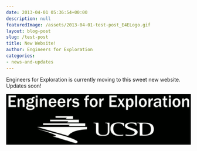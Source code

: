 ```yaml
---
date: 2013-04-01 05:36:54+00:00
description: null
featuredImage: /assets/2013-04-01-test-post_E4ELogo.gif
layout: blog-post
slug: /test-post
title: New Website!
author: Engineers for Exploration
categories:
- news-and-updates
---
```


Engineers for Exploration is currently moving to this sweet new website. Updates soon!

![](/assets/2013-04-01-test-post_E4ELogo.gif)

 
